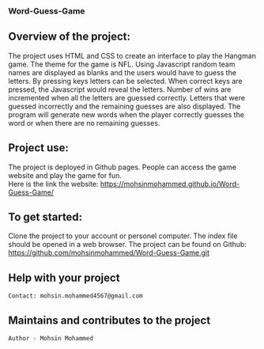 ### Word-Guess-Game

## Overview of the project:

The project uses HTML and CSS to create an interface to play the Hangman game. The theme for the game is NFL. Using Javascript random team names are displayed as blanks and the users would have to guess the letters. By pressing keys letters can be selected. When correct keys are pressed, the Javascript would reveal the letters. Number of wins are incremented when all the letters are guessed correctly. Letters that were guessed incorrectly and the remaining guesses are also displayed. The program will generate new words when the player correctly guesses the word or when there are no remaining guesses. 
 
## Project use:
The project is deployed in Github pages. People can access the game website and play the game for fun.  
    Here is the link the website: https://mohsinmohammed.github.io/Word-Guess-Game/

## To get started:
Clone the project to your account or personel computer. The index file should be opened in a web browser. 
The project can be found on Github: https://github.com/mohsinmohammed/Word-Guess-Game.git

## Help with your project
    Contact: mohsin.mohammed4567@gmail.com

## Maintains and contributes to the project
    Author - Mohsin Mohammed